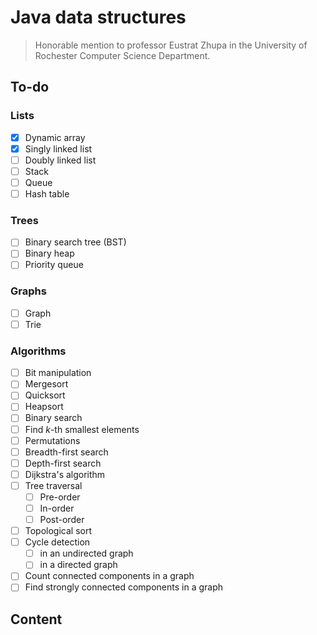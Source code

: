 Java data structures
====================

> Honorable mention to professor Eustrat Zhupa in the University of
> Rochester Computer Science Department.

To-do
-----

### Lists

- [x] Dynamic array
- [x] Singly linked list
- [ ] Doubly linked list
- [ ] Stack
- [ ] Queue
- [ ] Hash table

### Trees

- [ ] Binary search tree (BST)
- [ ] Binary heap
- [ ] Priority queue

### Graphs

- [ ] Graph
- [ ] Trie

### Algorithms

- [ ] Bit manipulation
- [ ] Mergesort
- [ ] Quicksort
- [ ] Heapsort
- [ ] Binary search
- [ ] Find <var>k</var>-th smallest elements
- [ ] Permutations
- [ ] Breadth-first search
- [ ] Depth-first search
- [ ] Dijkstra's algorithm
- [ ] Tree traversal
  - [ ] Pre-order
  - [ ] In-order
  - [ ] Post-order
- [ ] Topological sort
- [ ] Cycle detection
  - [ ] in an undirected graph
  - [ ] in a directed graph
- [ ] Count connected components in a graph
- [ ] Find strongly connected components in a graph

Content
-------
